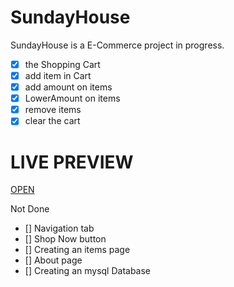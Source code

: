 # SundayHouse
SundayHouse is a E-Commerce project in progress.

- [x] the Shopping Cart
- [x] add item in Cart
- [x] add amount on items
- [x] LowerAmount on items
- [x] remove items
- [x] clear the cart

# LIVE PREVIEW
[OPEN](https://mitrearazvan.github.io/web-logistics/public/index.html)

Not Done
 
- [] Navigation tab
- [] Shop Now button
- [] Creating an items page
- [] About page
- [] Creating an mysql Database


